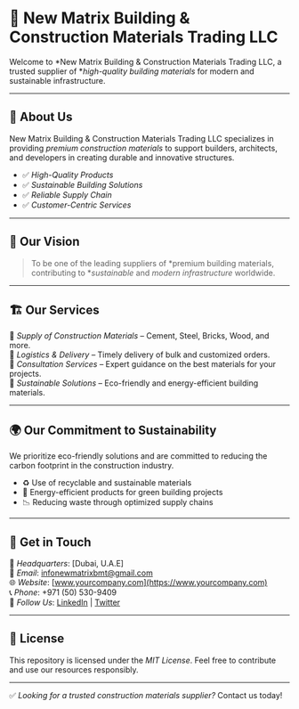 # 🏢 New Matrix Building & Construction Materials Trading LLC

Welcome to *New Matrix Building & Construction Materials Trading LLC, a trusted supplier of **high-quality building materials* for modern and sustainable infrastructure.

---

## 📌 About Us
New Matrix Building & Construction Materials Trading LLC specializes in providing *premium construction materials* to support builders, architects, and developers in creating durable and innovative structures.

- ✅ *High-Quality Products*
- ✅ *Sustainable Building Solutions*
- ✅ *Reliable Supply Chain*
- ✅ *Customer-Centric Services*

---

## 🎯 Our Vision
> To be one of the leading suppliers of *premium building materials, contributing to **sustainable* and *modern infrastructure* worldwide.

---

## 🏗️ Our Services
🔹 *Supply of Construction Materials* – Cement, Steel, Bricks, Wood, and more.  
🔹 *Logistics & Delivery* – Timely delivery of bulk and customized orders.  
🔹 *Consultation Services* – Expert guidance on the best materials for your projects.  
🔹 *Sustainable Solutions* – Eco-friendly and energy-efficient building materials.

---

## 🌍 Our Commitment to Sustainability
We prioritize eco-friendly solutions and are committed to reducing the carbon footprint in the construction industry.

- ♻️ Use of recyclable and sustainable materials
- 🌱 Energy-efficient products for green building projects
- 📉 Reducing waste through optimized supply chains

---

## 🤝 Get in Touch
📍 *Headquarters*: [Dubai, U.A.E]  
📧 *Email*: [infonewmatrixbmt@gmail.com](mailto:infonewmatrixbmt@gmail.com)  
🌐 *Website*: [www.yourcompany.com](https://www.yourcompany.com)  
📞 *Phone*: +971 (50) 530-9409  
🔗 *Follow Us*: [LinkedIn](https://linkedin.com/company/yourcompany) | [Twitter](https://twitter.com/yourcompany)

---

## 📜 License
This repository is licensed under the *MIT License*. Feel free to contribute and use our resources responsibly.

---

✅ *Looking for a trusted construction materials supplier?* Contact us today!
